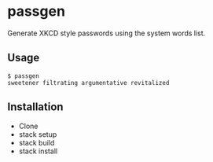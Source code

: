 # passgen

Generate XKCD style passwords using the system words list.

## Usage

```
$ passgen
sweetener filtrating argumentative revitalized
```

## Installation
* Clone
* stack setup
* stack build
* stack install

